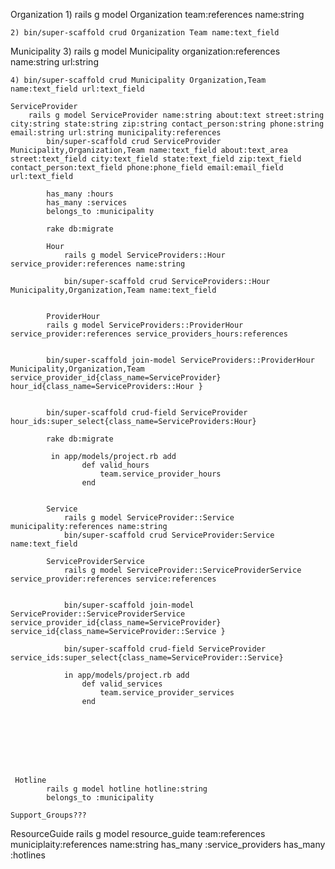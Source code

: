 
Organization
    1) rails g model Organization team:references name:string

    2) bin/super-scaffold crud Organization Team name:text_field 


Municipality
    3) rails g model Municipality organization:references name:string url:string

    4) bin/super-scaffold crud Municipality Organization,Team name:text_field url:text_field

    ServiceProvider 
        rails g model ServiceProvider name:string about:text street:string city:string state:string zip:string contact_person:string phone:string email:string url:string municipality:references
            bin/super-scaffold crud ServiceProvider Municipality,Organization,Team name:text_field about:text_area street:text_field city:text_field state:text_field zip:text_field contact_person:text_field phone:phone_field email:email_field url:text_field
            
            has_many :hours
            has_many :services
            belongs_to :municipality

            rake db:migrate
       
            Hour
                rails g model ServiceProviders::Hour service_provider:references name:string

                bin/super-scaffold crud ServiceProviders::Hour Municipality,Organization,Team name:text_field 
    

            ProviderHour
            rails g model ServiceProviders::ProviderHour service_provider:references service_providers_hours:references 


            bin/super-scaffold join-model ServiceProviders::ProviderHour Municipality,Organization,Team service_provider_id{class_name=ServiceProvider} hour_id{class_name=ServiceProviders::Hour }


            bin/super-scaffold crud-field ServiceProvider hour_ids:super_select{class_name=ServiceProviders:Hour} 

            rake db:migrate

             in app/models/project.rb add
                    def valid_hours
                        team.service_provider_hours
                    end

            
            Service
                rails g model ServiceProvider::Service municipality:references name:string
                bin/super-scaffold crud ServiceProvider:Service name:text_field
            
            ServiceProviderService
                rails g model ServiceProvider::ServiceProviderService service_provider:references service:references
            

                bin/super-scaffold join-model ServiceProvider::ServiceProviderService service_provider_id{class_name=ServiceProvider} service_id{class_name=ServiceProvider::Service }

                bin/super-scaffold crud-field ServiceProvider service_ids:super_select{class_name=ServiceProvider::Service}

                in app/models/project.rb add
                    def valid_services
                        team.service_provider_services
                    end








     Hotline
            rails g model hotline hotline:string
            belongs_to :municipality
    
    Support_Groups???


ResourceGuide
    rails g model resource_guide team:references  municiplaity:references name:string
        has_many :service_providers
        has_many :hotlines